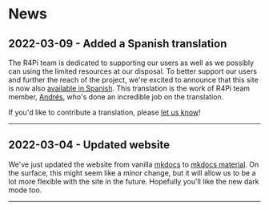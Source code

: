 # News

## 2022-03-09 - Added a Spanish translation

The R4Pi team is dedicated to supporting our users as well as we possibly can
using the limited resources at our disposal.
To better support our users and further the reach of the project,
we're excited to announce that this site is now also [available in Spanish](/es/).
This translation is the work of R4Pi team member,
[Andrés](https://mastodon.social/@andresrcs), who's done an incredible job on 
the translation.

If you'd like to contribute a translation, please
[let us know](https://github.com/r4pi/r4pi.org/issues/new)!

---

## 2022-03-04 - Updated website

We've just updated the website from vanilla [mkdocs](https://www.mkdocs.org/)
to [mkdocs material](https://squidfunk.github.io/mkdocs-material/).
On the surface, this might seem like a minor change, but it will allow us to
be a lot more flexible with the site in the future.
Hopefully you'll like the new dark mode too.

---

